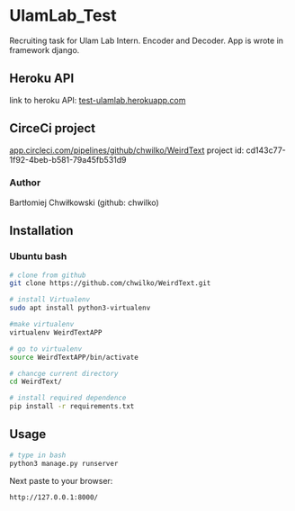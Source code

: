 # UlamLab_Test
Recruiting task for Ulam Lab Intern. Encoder and Decoder.
App is wrote in framework django.
## Heroku API
link to heroku API:
[test-ulamlab.herokuapp.com](https://test-ulamlab.herokuapp.com)

## CirceCi project
[app.circleci.com/pipelines/github/chwilko/WeirdText](https://app.circleci.com/pipelines/github/chwilko/WeirdText)
project id:
cd143c77-1f92-4beb-b581-79a45fb531d9

### Author
Bartłomiej Chwiłkowski (github: chwilko)


## Installation
### Ubuntu bash

```bash
# clone from github
git clone https://github.com/chwilko/WeirdText.git

# install Virtualenv
sudo apt install python3-virtualenv

#make virtualenv
virtualenv WeirdTextAPP

# go to virtualenv
source WeirdTextAPP/bin/activate

# chancge current directory
cd WeirdText/

# install required dependence
pip install -r requirements.txt

```

## Usage

```bash
# type in bash
python3 manage.py runserver
```

Next paste to your browser:
```
http://127.0.0.1:8000/
```




